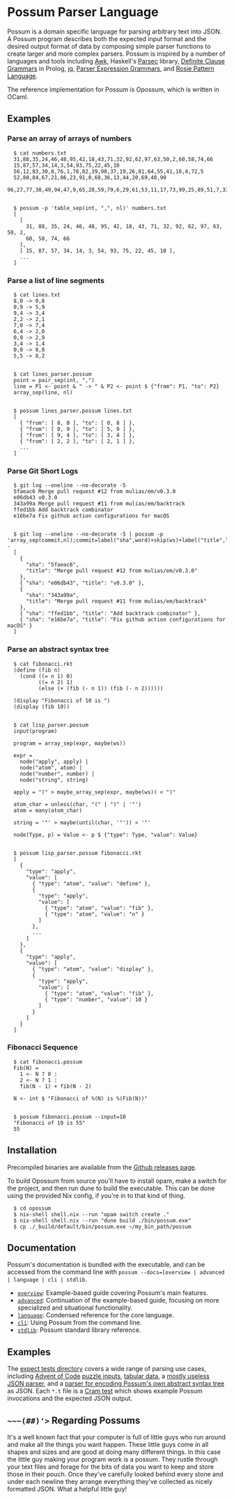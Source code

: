 # Possum Parser Language

Possum is a domain specific language for parsing arbitrary text into JSON. A
Possum program describes both the expected input format and the desired output
format of data by composing simple parser functions to create larger and more
complex parsers. Possum is inspired by a number of languages and tools
including [Awk], Haskell's [Parsec] library, [Definite Clause Grammars] in
Prolog, [jq], [Parser Expression Grammars], and [Rosie Pattern Language].

The reference implementation for Possum is Opossum, which is written in OCaml.

[Awk]: https://en.wikipedia.org/wiki/AWK
[Parsec]: https://hackage.haskell.org/package/parsec
[Definite Clause Grammars]: https://en.wikipedia.org/wiki/Definite_clause_grammar
[jq]: https://stedolan.github.io/jq/
[Parser Expression Grammars]: https://en.wikipedia.org/wiki/Parsing_expression_grammar
[Rosie Pattern Language]: https://rosie-lang.org/

## Examples

### Parse an array of arrays of numbers

```
  $ cat numbers.txt
  31,88,35,24,46,48,95,42,18,43,71,32,92,62,97,63,50,2,60,58,74,66
  15,87,57,34,14,3,54,93,75,22,45,10
  56,12,83,30,8,76,1,78,82,39,98,37,19,26,81,64,55,41,16,4,72,5
  52,80,84,67,21,86,23,91,0,68,36,13,44,20,69,40,90
  96,27,77,38,49,94,47,9,65,28,59,79,6,29,61,53,11,17,73,99,25,89,51,7,33,85,70


  $ possum -p 'table_sep(int, ",", nl)' numbers.txt
  [
    [
      31, 88, 35, 24, 46, 48, 95, 42, 18, 43, 71, 32, 92, 62, 97, 63, 50, 2,
      60, 58, 74, 66
    ],
    [ 15, 87, 57, 34, 14, 3, 54, 93, 75, 22, 45, 10 ],
    ...
  ]
```

### Parse a list of line segments

```
  $ cat lines.txt
  8,0 -> 0,8
  0,9 -> 5,9
  9,4 -> 3,4
  2,2 -> 2,1
  7,0 -> 7,4
  6,4 -> 2,0
  0,9 -> 2,9
  3,4 -> 1,4
  0,0 -> 8,8
  5,5 -> 8,2


  $ cat lines_parser.possum
  point = pair_sep(int, ",")
  line = P1 <- point & " -> " & P2 <- point $ {"from": P1, "to": P2}
  array_sep(line, nl)


  $ possum lines_parser.possum lines.txt
  [
    { "from": [ 8, 0 ], "to": [ 0, 8 ] },
    { "from": [ 0, 9 ], "to": [ 5, 9 ] },
    { "from": [ 9, 4 ], "to": [ 3, 4 ] },
    { "from": [ 2, 2 ], "to": [ 2, 1 ] },
    ...
  ]
```

### Parse Git Short Logs

```
  $ git log --oneline --no-decorate -5
  5faeac6 Merge pull request #12 from mulias/em/v0.3.0
  e06db43 v0.3.0
  343a99a Merge pull request #11 from mulias/em/backtrack
  ffed1bb Add backtrack combinator
  e16be7a Fix github action configurations for macOS


  $ git log --oneline --no-decorate -5 | possum -p 'array_sep(commit,nl);commit=label("sha",word)+skip(ws)+label("title",line)' -
  [
    {
      "sha": "5faeac6",
      "title": "Merge pull request #12 from mulias/em/v0.3.0"
    },
    { "sha": "e06db43", "title": "v0.3.0" },
    {
      "sha": "343a99a",
      "title": "Merge pull request #11 from mulias/em/backtrack"
    },
    { "sha": "ffed1bb", "title": "Add backtrack combinator" },
    { "sha": "e16be7a", "title": "Fix github action configurations for macOS" }
  ]
```

### Parse an abstract syntax tree

```
  $ cat fibonacci.rkt
  (define (fib n)
    (cond ((= n 1) 0)
          ((= n 2) 1)
          (else (+ (fib (- n 1)) (fib (- n 2))))))

  (display "Fibonacci of 10 is ")
  (display (fib 10))


  $ cat lisp_parser.possum
  input(program)

  program = array_sep(expr, maybe(ws))

  expr =
    node("apply", apply) |
    node("atom", atom) |
    node("number", number) |
    node("string", string)

  apply = "(" > maybe_array_sep(expr, maybe(ws)) < ")"

  atom_char = unless(char, "(" | ")" | '"')
  atom = many(atom_char)

  string = '"' > maybe(until(char, '"')) < '"'

  node(Type, p) = Value <- p $ {"type": Type, "value": Value}


  $ possum lisp_parser.possum fibonacci.rkt
  [
    {
      "type": "apply",
      "value": [
        { "type": "atom", "value": "define" },
        {
          "type": "apply",
          "value": [
            { "type": "atom", "value": "fib" },
            { "type": "atom", "value": "n" }
          ]
        },
        ...
      ]
    },
    {
      "type": "apply",
      "value": [
        { "type": "atom", "value": "display" },
        {
          "type": "apply",
          "value": [
            { "type": "atom", "value": "fib" },
            { "type": "number", "value": 10 }
          ]
        }
      ]
    }
  ]
```

### Fibonacci Sequence

```
  $ cat fibonacci.possum
  Fib(N) =
    1 <- N ? 0 :
    2 <- N ? 1 :
    fib(N - 1) + fib(N - 2)

  N <- int $ "Fibonacci of %(N) is %(Fib(N))"


  $ possum fibonacci.possum --input=10
  "Fibonacci of 10 is 55"
  55
```

## Installation

Precompiled binaries are available from the [Github releases page].

To build Opossum from source you'll have to install opam, make a switch for the
project, and then run dune to build the executable. This can be done using the
provided Nix config, if you're in to that kind of thing.

```
  $ cd opossum
  $ nix-shell shell.nix --run "opam switch create ."
  $ nix-shell shell.nix --run "dune build ./bin/possum.exe"
  $ cp ./_build/default/bin/possum.exe ~/my_bin_path/possum
```

[github releases page]: https://github.com/mulias/possum_parser_language/releases

## Documentation

Possum's documentation is bundled with the executable, and can be accessed
from the command line with `possum --docs=[overview | advanced | language | cli
| stdlib`.

- [`overview`]: Example-based guide covering Possum's main features.
- [`advanced`]: Continuation of the example-based guide, focusing on more
    specialized and situational functionality.
- [`language`]: Condensed reference for the core language.
- [`cli`]: Using Possum from the command line.
- [`stdlib`]: Possum standard library reference.

[`overview`]: docs/overview.md
[`advanced`]: docs/advanced.md
[`language`]: docs/language.md
[`cli`]: docs/cli.md
[`stdlib`]: docs/stdlib.md

## Examples

The [expect tests directory] covers a wide range of parsing use cases, including
[Advent of Code] [puzzle inputs], [tabular data], a [mostly useless JSON parser], and a
[parser for encoding Possum's own abstract syntax tree] as JSON. Each `*.t` file
is a [Cram test] which shows example Possum invocations and the expected JSON
output.

[expect tests directory]: opossum/test/expect/
[advent of code]: https://adventofcode.com/
[puzzle inputs]: opossum/test/expect/advent_2021_day_04.t/
[tabular data]: opossum/test/expect/tabular_data.t/
[mostly useless JSON parser]: opossum/test/expect/json.t/
[parser for encoding possum's own abstract syntax tree]: opossum/test/expect/possum_ast.t/
[cram test]: https://bitheap.org/cram/

## `~~~(##)'>` Regarding Possums

It's a well known fact that your computer is full of little guys who run around
and make all the things you want happen. These little guys come in all shapes
and sizes and are good at doing many different things. In this case the little
guy making your program work is a possum. They rustle through your text files
and forage for the bits of data you want to keep and store those in their pouch.
Once they've carefully looked behind every stone and under each newline they
arrange everything they've collected as nicely formatted JSON. What a helpful
little guy!
